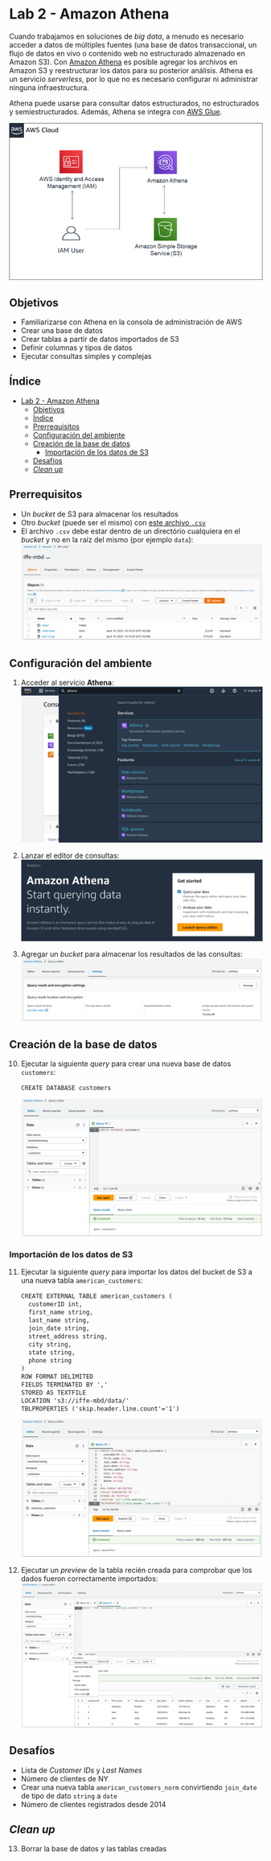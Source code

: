 # Lab 2 - Amazon Athena

Cuando trabajamos en soluciones de *big data*, a menudo es necesario acceder a datos de múltiples fuentes (una base de datos transaccional, un flujo de datos en vivo o contenido web no estructurado almazenado en Amazon S3). Con [Amazon Athena](https://aws.amazon.com/es/athena/) es posible agregar los archivos en Amazon S3 y reestructurar los datos para su posterior análisis. Athena es un servicio *serverless*, por lo que no es necesario configurar ni administrar ninguna infraestructura.

Athena puede usarse para consultar datos estructurados, no estructurados y semiestructurados. Además, Athena se integra con [AWS Glue](https://aws.amazon.com/es/glue/).

![](https://raw.githubusercontent.com/josecastillolema/iffe/main/img/athena-00.png)

## Objetivos
 - Familiarizarse con Athena en la consola de administración de AWS
 - Crear una base de datos
 - Crear tablas a partir de datos importados de S3
 - Definir columnas y tipos de datos
 - Ejecutar consultas simples y complejas

## Índice
- [Lab 2 - Amazon Athena](#lab-2---amazon-athena)
  - [Objetivos](#objetivos)
  - [Índice](#índice)
  - [Prerrequisitos](#prerrequisitos)
  - [Configuración del ambiente](#configuración-del-ambiente)
  - [Creación de la base de datos](#creación-de-la-base-de-datos)
    - [Importación de los datos de S3](#importación-de-los-datos-de-s3)
  - [Desafíos](#desafíos)
  - [*Clean up*](#clean-up)

## Prerrequisitos
 
- Un *bucket* de S3 para almacenar los resultados
- Otro *bucket* (puede ser el mismo) con [este archivo `.csv`](https://github.com/josecastillolema/iffe/blob/main/lab01-iaas-s3/lab1.csv)
- El archivo `.csv` debe estar dentro de un directório cualquiera en el *bucket* y no en la raíz del mismo (por ejemplo `data`):
   ![](https://raw.githubusercontent.com/josecastillolema/iffe/main/img/athena-01.png)

## Configuración del ambiente

1. Acceder al servicio **Athena**:
   ![](https://raw.githubusercontent.com/josecastillolema/iffe/main/img/athena-02.png)

2. Lanzar el editor de consultas:
   ![](https://raw.githubusercontent.com/josecastillolema/iffe/main/img/athena-03.png)

3. Agregar un *bucket* para almacenar los resultados de las consultas:
   ![](https://raw.githubusercontent.com/josecastillolema/iffe/main/img/athena-04.png)
   
## Creación de la base de datos

10. Ejecutar la siguiente *query* para crear una nueva base de datos `customers`:
    ```
    CREATE DATABASE customers
    ``` 

    ![](https://raw.githubusercontent.com/josecastillolema/iffe/main/img/athena-05.png)

### Importación de los datos de S3

11. Ejecutar la siguiente *query* para importar los datos del bucket de S3 a una nueva tabla `american_customers`:
    ```
    CREATE EXTERNAL TABLE american_customers (
      customerID int,
      first_name string,
      last_name string,
      join_date string,
      street_address string,
      city string,
      state string,
      phone string
    )
    ROW FORMAT DELIMITED
    FIELDS TERMINATED BY ','
    STORED AS TEXTFILE
    LOCATION 's3://iffe-mbd/data/'
    TBLPROPERTIES ('skip.header.line.count'='1')
    ``` 
    ![](https://raw.githubusercontent.com/josecastillolema/iffe/main/img/athena-06.png)

12. Ejecutar un *preview* de la tabla recién creada para comprobar que los dados fueron correctamente importados:
   ![](https://raw.githubusercontent.com/josecastillolema/iffe/main/img/athena-07.png)
   
## Desafíos

 - Lista de *Customer IDs* y *Last Names*
 - Número de clientes de NY
 - Crear una nueva tabla `american_customers_norm` convirtiendo `join_date` de tipo de dato `string` a `date`
 - Número de clientes registrados desde 2014

## *Clean up*

13.  Borrar la base de datos y las tablas creadas
